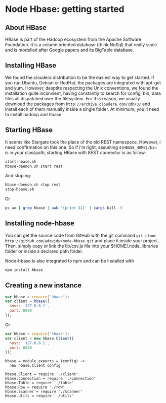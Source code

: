
# Node Hbase: getting started

## About HBase

HBase is part of the Hadoop ecosystem from the Apache Software Foundation. It is a column oriented database (think NoSql) that really scale and is modelled after Google papers and its BigTable database.

## Installing HBase

We found the cloudera distribution to be the easiest way to get started. If you run Ubuntu, Debian or RedHat, the packages are integrated with apt-get and yum. However, desptite respecting the Unix conventions, we found the installation quite inconvient, having constantly to search for config, bin, data files all dispatched over the filesystem. For this reason, we usually download the packages from `http://archive.cloudera.com/cdh/3/` and install each of them manually inside a single folder. At minimum, you'll need to install hadoop and hbase.

## Starting HBase

It seems like Stargate took the place of the old REST namespace. However, i need confirmation on this one. So if i'm right, assuming `${HBASE_HOME}/bin` is in your classpath, starting HBase with REST connector is as follow:

```bash
start-hbase.sh
hbase-daemon.sh start rest
```

And stoping:

```bash
hbase-daemon.sh stop rest
stop-hbase.sh
```

Or

```bash
ps ax | grep hbase | awk '{print $1}' | xargs kill -9
```

## Installing node-hbase

You can get the source code from GitHub with the git command `git clone http://github.com/wdavidw/node-hbase.git` and place it inside your project. 
Then, simply copy or link the lib/csv.js file into your $HOME/.node_libraries folder or inside a declared path folder.

Node-hbase is also integrated to npm and can be installed with

```bash
npm install hbase
```

## Creating a new instance

```javascript
var hbase = require('hbase');
var client = hbase({
  host: '127.0.0.1',
  port: 8080
});
```

Or

```javascript
var hbase = require('hbase');
var client = new hbase.Client({
  host: '127.0.0.1',
  port: 8080
});
```

    hbase = module.exports = (config) ->
      new hbase.Client config

    hbase.Client = require './client'
    hbase.Connection = require './connection'
    hbase.Table = require './table'
    hbase.Row = require './row'
    hbase.Scanner = require './scanner'
    hbase.utils = require './utils'
